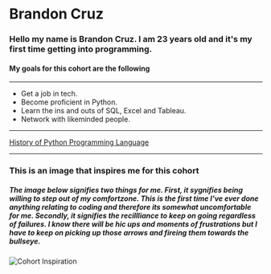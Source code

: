 # Brandon Cruz

### Hello my name is Brandon Cruz. I am 23 years old and it's my first time getting into programming.

#### My **goals** for this cohort are the following
----
* Get a job in tech. 
* Become proficient in Python.
* Learn the ins and outs of SQL, Excel and Tableau.
* Network with likeminded people. 
------
[History of Python Programming Language](https://www.tutorialspoint.com/python/python_history.htm)
____
### This is an image that inspires me for this cohort
##### The image below signifies two things for me. First, it sygnifies being willing to step out of my comfortzone. This is the first time I've ever done anything relating to coding and therefore its somewhat uncomfortable for me. Secondly, it signifies the recillliance to keep on going regardless of failures. I know there will be hic ups and moments of frustrations but I have to keep on picking up those arrows and fireing them towards the bullseye. 
![Cohort Inspiration](C:\Users\Bcbra\OneDrive\Pictures\Screenshots\SavvyCodersInspo.png)

